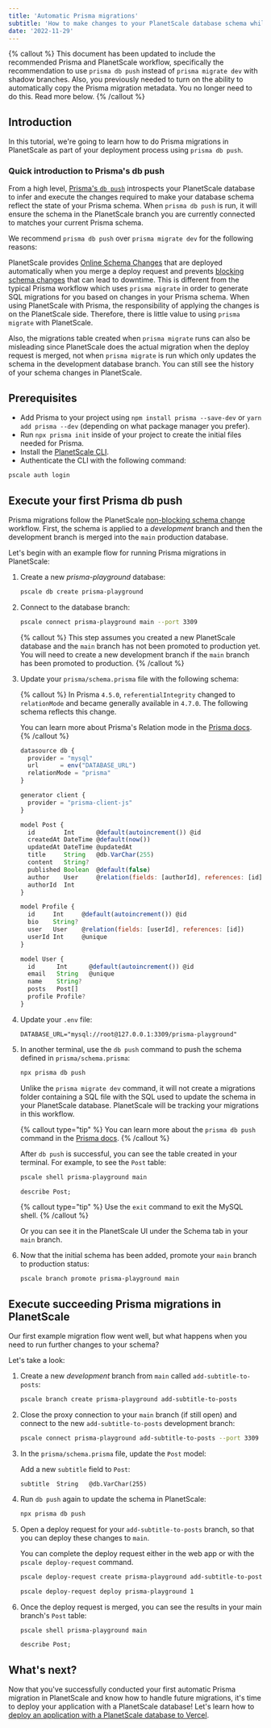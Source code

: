 ```yaml
---
title: 'Automatic Prisma migrations'
subtitle: 'How to make changes to your PlanetScale database schema while using Prisma, a next-generation Node.js and TypeScript ORM'
date: '2022-11-29'
---
```


{% callout %} This document has been updated to include the recommended Prisma and PlanetScale workflow, specifically the recommendation to use `prisma db push` instead of `prisma migrate dev` with shadow branches. Also, you previously needed to turn on the ability to automatically copy the Prisma migration metadata. You no longer need to do this. Read more below. {% /callout %}

## Introduction

In this tutorial, we're going to learn how to do Prisma migrations in PlanetScale as part of your deployment process using `prisma db push`.

### Quick introduction to Prisma's db push

From a high level, [Prisma's `db push`](https://www.prisma.io/docs/concepts/components/prisma-migrate/db-push) introspects your PlanetScale database to infer and execute the changes required to make your database schema reflect the state of your Prisma schema. When `prisma db push` is run, it will ensure the schema in the PlanetScale branch you are currently connected to matches your current Prisma schema.

We recommend `prisma db push` over `prisma migrate dev` for the following reasons:

PlanetScale provides [Online Schema Changes](/docs/learn/how-online-schema-change-tools-work) that are deployed automatically when you merge a deploy request and prevents [blocking schema changes](/docs/concepts/nonblocking-schema-changes) that can lead to downtime. This is different from the typical Prisma workflow which uses `prisma migrate` in order to generate SQL migrations for you based on changes in your Prisma schema. When using PlanetScale with Prisma, the responsibility of applying the changes is on the PlanetScale side. Therefore, there is little value to using `prisma migrate` with PlanetScale.

Also, the migrations table created when `prisma migrate` runs can also be misleading since PlanetScale does the actual migration when the deploy request is merged, not when `prisma migrate` is run which only updates the schema in the development database branch. You can still see the history of your schema changes in PlanetScale.

## Prerequisites

- Add Prisma to your project using `npm install prisma --save-dev` or `yarn add prisma --dev` (depending on what package manager you prefer).
- Run `npx prisma init` inside of your project to create the initial files needed for Prisma.
- Install the [PlanetScale CLI](https://github.com/planetscale/cli).
- Authenticate the CLI with the following command:

```bash
pscale auth login
```

## Execute your first Prisma db push

Prisma migrations follow the PlanetScale [non-blocking schema change](/docs/concepts/nonblocking-schema-changes) workflow. First, the schema is applied to a _development_ branch and then the development branch is merged into the `main` production database.

Let's begin with an example flow for running Prisma migrations in PlanetScale:

1. Create a new _prisma-playground_ database:

   ```bash
   pscale db create prisma-playground
   ```

2. Connect to the database branch:

   ```bash
   pscale connect prisma-playground main --port 3309
   ```

   {% callout %} This step assumes you created a new PlanetScale database and the `main` branch has not been promoted to production yet. You will need to create a new development branch if the `main` branch has been promoted to production. {% /callout %}

3. Update your `prisma/schema.prisma` file with the following schema:

   {% callout %} In Prisma `4.5.0`, `referentialIntegrity` changed to `relationMode` and became generally available in `4.7.0`. The following schema reflects this change.

   You can learn more about Prisma's Relation mode in the [Prisma docs](https://www.prisma.io/docs/concepts/components/prisma-schema/relations/relation-mode). {% /callout %}

   ```js
   datasource db {
     provider = "mysql"
     url      = env("DATABASE_URL")
     relationMode = "prisma"
   }

   generator client {
     provider = "prisma-client-js"
   }

   model Post {
     id        Int      @default(autoincrement()) @id
     createdAt DateTime @default(now())
     updatedAt DateTime @updatedAt
     title     String   @db.VarChar(255)
     content   String?
     published Boolean  @default(false)
     author    User     @relation(fields: [authorId], references: [id])
     authorId  Int
   }

   model Profile {
     id     Int     @default(autoincrement()) @id
     bio    String?
     user   User    @relation(fields: [userId], references: [id])
     userId Int     @unique
   }

   model User {
     id      Int      @default(autoincrement()) @id
     email   String   @unique
     name    String?
     posts   Post[]
     profile Profile?
   }
   ```

4. Update your `.env` file:

   ```shell
   DATABASE_URL="mysql://root@127.0.0.1:3309/prisma-playground"
   ```

5. In another terminal, use the `db push` command to push the schema defined in `prisma/schema.prisma`:

   ```bash
   npx prisma db push
   ```

   Unlike the `prisma migrate dev` command, it will not create a migrations folder containing a SQL file with the SQL used to update the schema in your PlanetScale database. PlanetScale will be tracking your migrations in this workflow.

   {% callout type="tip" %} You can learn more about the `prisma db push` command in the [Prisma docs](https://www.prisma.io/docs/concepts/components/prisma-migrate/db-push). {% /callout %}

   After `db push` is successful, you can see the table created in your terminal. For example, to see the `Post` table:

   ```bash
   pscale shell prisma-playground main
   ```

   ```sql
   describe Post;
   ```

   {% callout type="tip" %} Use the `exit` command to exit the MySQL shell. {% /callout %}

   Or you can see it in the PlanetScale UI under the Schema tab in your `main` branch.

6. Now that the initial schema has been added, promote your `main` branch to production status:

   ```bash
   pscale branch promote prisma-playground main
   ```

## Execute succeeding Prisma migrations in PlanetScale

Our first example migration flow went well, but what happens when you need to run further changes to your schema?

Let's take a look:

1. Create a new _development_ branch from `main` called `add-subtitle-to-posts`:

   ```bash
   pscale branch create prisma-playground add-subtitle-to-posts
   ```

2. Close the proxy connection to your `main` branch (if still open) and connect to the new `add-subtitle-to-posts` development branch:

   ```bash
   pscale connect prisma-playground add-subtitle-to-posts --port 3309
   ```

3. In the `prisma/schema.prisma` file, update the `Post` model:

   Add a new `subtitle` field to `Post`:

   ```
   subtitle  String   @db.VarChar(255)
   ```

4. Run `db push` again to update the schema in PlanetScale:

   ```bash
   npx prisma db push
   ```

5. Open a deploy request for your `add-subtitle-to-posts` branch, so that you can deploy these changes to `main`.

   You can complete the deploy request either in the web app or with the `pscale deploy-request` command.

   ```bash
   pscale deploy-request create prisma-playground add-subtitle-to-posts
   ```

   ```bash
   pscale deploy-request deploy prisma-playground 1
   ```

6. Once the deploy request is merged, you can see the results in your main branch's `Post` table:

   ```bash
   pscale shell prisma-playground main
   ```

   ```sql
   describe Post;
   ```

## What's next?

Now that you've successfully conducted your first automatic Prisma migration in PlanetScale and know how to handle future migrations, it's time to deploy your application with a PlanetScale database! Let's learn how to [deploy an application with a PlanetScale database to Vercel](/docs/tutorials/deploy-to-vercel).
